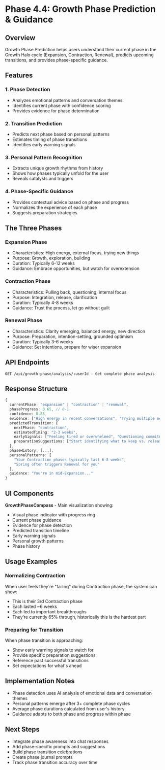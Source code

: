 
# Phase 4.4: Growth Phase Prediction & Guidance

## Overview
Growth Phase Prediction helps users understand their current phase in the Growth Halo cycle (Expansion, Contraction, Renewal), predicts upcoming transitions, and provides phase-specific guidance.

## Features

### 1. Phase Detection
- Analyzes emotional patterns and conversation themes
- Identifies current phase with confidence scoring
- Provides evidence for phase determination

### 2. Transition Prediction
- Predicts next phase based on personal patterns
- Estimates timing of phase transitions
- Identifies early warning signals

### 3. Personal Pattern Recognition
- Extracts unique growth rhythms from history
- Shows how phases typically unfold for the user
- Reveals catalysts and triggers

### 4. Phase-Specific Guidance
- Provides contextual advice based on phase and progress
- Normalizes the experience of each phase
- Suggests preparation strategies

## The Three Phases

### Expansion Phase
- Characteristics: High energy, external focus, trying new things
- Purpose: Growth, exploration, building
- Duration: Typically 6-12 weeks
- Guidance: Embrace opportunities, but watch for overextension

### Contraction Phase
- Characteristics: Pulling back, questioning, internal focus
- Purpose: Integration, release, clarification
- Duration: Typically 4-8 weeks
- Guidance: Trust the process, let go without guilt

### Renewal Phase
- Characteristics: Clarity emerging, balanced energy, new direction
- Purpose: Preparation, intention-setting, grounded optimism
- Duration: Typically 3-6 weeks
- Guidance: Set intentions, prepare for wiser expansion

## API Endpoints

```
GET /api/growth-phase/analysis/:userId - Get complete phase analysis
```

## Response Structure

```typescript
{
  currentPhase: "expansion" | "contraction" | "renewal",
  phaseProgress: 0.65, // 0-1
  confidence: 0.85,
  evidence: ["High energy in recent conversations", "Trying multiple new projects"],
  predictedTransition: {
    nextPhase: "contraction",
    estimatedTiming: "2-3 weeks",
    earlySignals: ["Feeling tired or overwhelmed", "Questioning commitments"],
    preparationSuggestions: ["Start identifying what to keep vs. release"]
  },
  phaseHistory: [...],
  personalPatterns: [
    "Your Contraction phases typically last 6-8 weeks",
    "Spring often triggers Renewal for you"
  ],
  guidance: "You're in mid-Expansion..."
}
```

## UI Components

**GrowthPhaseCompass** - Main visualization showing:
- Visual phase indicator with progress ring
- Current phase guidance
- Evidence for phase detection
- Predicted transition timeline
- Early warning signals
- Personal growth patterns
- Phase history

## Usage Examples

### Normalizing Contraction
When user feels they're "failing" during Contraction phase, the system can show:
- This is their 3rd Contraction phase
- Each lasted ~6 weeks
- Each led to important breakthroughs
- They're currently 65% through, historically this is the hardest part

### Preparing for Transition
When phase transition is approaching:
- Show early warning signals to watch for
- Provide specific preparation suggestions
- Reference past successful transitions
- Set expectations for what's ahead

## Implementation Notes

- Phase detection uses AI analysis of emotional data and conversation themes
- Personal patterns emerge after 3+ complete phase cycles
- Average phase durations calculated from user's history
- Guidance adapts to both phase and progress within phase

## Next Steps

- Integrate phase awareness into chat responses
- Add phase-specific prompts and suggestions
- Build phase transition celebrations
- Create phase journal prompts
- Track phase transition accuracy over time
